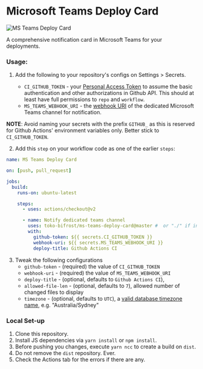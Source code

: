 # Microsoft Teams Deploy Card

![MS Teams Deploy Card](https://github.com/toko-bifrost/ms-teams-deploy-card/workflows/MS%20Teams%20Deploy%20Card/badge.svg)

A comprehensive notification card in Microsoft Teams for your deployments.

### Usage:

1. Add the following to your repository's configs on Settings > Secrets.

   - `CI_GITHUB_TOKEN` - your [Personal Access Token](https://github.com/settings/tokens) to assume the basic authentication and other authorizations in Github API. This should at least have full permissions to `repo` and `workflow`.
   - `MS_TEAMS_WEBHOOK_URI` - the [webhook URI](https://docs.microsoft.com/en-us/microsoftteams/platform/webhooks-and-connectors/how-to/add-incoming-webhook) of the dedicated Microsoft Teams channel for notification.
   
**NOTE**: Avoid naming your secrets with the prefix `GITHUB_` as this is reserved for Github Actions' environment variables only. Better stick to `CI_GITHUB_TOKEN`.

2. Add this `step` on your workflow code as one of the earlier `steps`:

```yaml
name: MS Teams Deploy Card

on: [push, pull_request]

jobs:
  build:
    runs-on: ubuntu-latest

    steps:
      - uses: actions/checkout@v2

      - name: Notify dedicated teams channel
        uses: toko-bifrost/ms-teams-deploy-card@master #  or "./" if in a local set-up
        with:
          github-token: ${{ secrets.CI_GITHUB_TOKEN }}
          webhook-uri: ${{ secrets.MS_TEAMS_WEBHOOK_URI }}
          deploy-title: Github Actions CI
```

3. Tweak the following configurations
   - `github-token` - (required) the value of `CI_GITHUB_TOKEN`
   - `webhook-uri` - (required) the value of `MS_TEAMS_WEBHOOK_URI`
   - `deploy-title` - (optional, defaults to `Github Actions CI`),
   - `allowed-file-len` - (optional, defaults to `7`), allowed number of changed files to display
   - `timezone` - (optional, defaults to `UTC`), a [valid database timezone name](https://en.wikipedia.org/wiki/List_of_tz_database_time_zones), e.g. "Australia/Sydney"

### Local Set-up

1. Clone this repository.
2. Install JS dependencies via `yarn install` or `npm install`.
3. Before pushing you changes, execute `yarn ncc` to create a build on `dist`.
4. Do not remove the `dist` repository. Ever.
5. Check the Actions tab for the errors if there are any.
